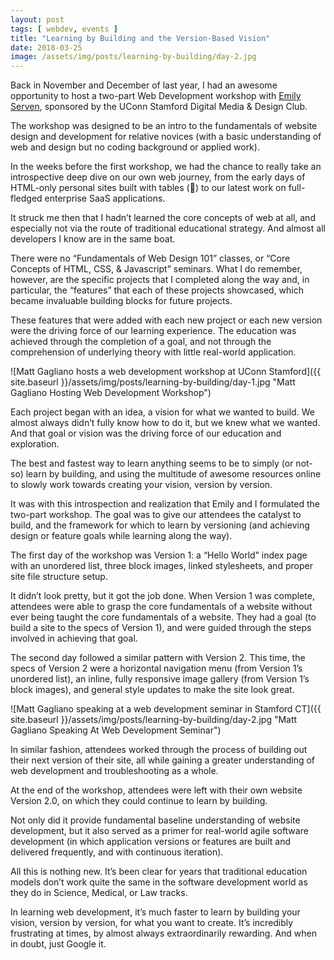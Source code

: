 ```yaml
---
layout: post
tags: [ webdev, events ]
title: "Learning by Building and the Version-Based Vision"
date: 2018-03-25
image: /assets/img/posts/learning-by-building/day-2.jpg
---
```


Back in November and December of last year, I had an awesome opportunity to host a two-part Web Development workshop with [Emily Serven](http://emilyserven.net), sponsored by the UConn Stamford Digital Media & Design Club.

The workshop was designed to be an intro to the fundamentals of website design and development for relative novices (with a basic understanding of web and design but no coding background or applied work).

In the weeks before the first workshop, we had the chance to really take an introspective deep dive on our own web journey, from the early days of HTML-only personal sites built with tables (🤮) to our latest work on full-fledged enterprise SaaS applications.

It struck me then that I hadn’t learned the core concepts of web at all, and especially not via the route of traditional educational strategy. And almost all developers I know are in the same boat.

There were no “Fundamentals of Web Design 101” classes, or “Core Concepts of HTML, CSS, & Javascript” seminars. What I do remember, however, are the specific projects that I completed along the way and, in particular, the “features” that each of these projects showcased, which became invaluable building blocks for future projects.

These features that were added with each new project or each new version were the driving force of our learning experience. The education was achieved through the completion of a goal, and not through the comprehension of underlying theory with little real-world application.

![Matt Gagliano hosts a web development workshop at UConn Stamford]({{ site.baseurl }}/assets/img/posts/learning-by-building/day-1.jpg "Matt Gagliano Hosting Web Development Workshop")

Each project began with an idea, a vision for what we wanted to build. We almost always didn’t fully know how to do it, but we knew what we wanted. And that goal or vision was the driving force of our education and exploration.

The best and fastest way to learn anything seems to be to simply (or not-so) learn by building, and using the multitude of awesome resources online to slowly work towards creating your vision, version by version.

It was with this introspection and realization that Emily and I formulated the two-part workshop. The goal was to give our attendees the catalyst to build, and the framework for which to learn by versioning (and achieving design or feature goals while learning along the way).

The first day of the workshop was Version 1: a “Hello World” index page with an unordered list, three block images, linked stylesheets, and proper site file structure setup.

It didn’t look pretty, but it got the job done. When Version 1 was complete, attendees were able to grasp the core fundamentals of a website without ever being taught the core fundamentals of a website. They had a goal (to build a site to the specs of Version 1), and were guided through the steps involved in achieving that goal.

The second day followed a similar pattern with Version 2. This time, the specs of Version 2 were a horizontal navigation menu (from Version 1’s unordered list), an inline, fully responsive image gallery (from Version 1’s block images), and general style updates to make the site look great.

![Matt Gagliano speaking at a web development seminar in Stamford CT]({{ site.baseurl }}/assets/img/posts/learning-by-building/day-2.jpg "Matt Gagliano Speaking At Web Development Seminar")

In similar fashion, attendees worked through the process of building out their next version of their site, all while gaining a greater understanding of web development and troubleshooting as a whole.

At the end of the workshop, attendees were left with their own website Version 2.0, on which they could continue to learn by building.

Not only did it provide fundamental baseline understanding of website development, but it also served as a primer for real-world agile software development (in which application versions or features are built and delivered frequently, and with continuous iteration).

All this is nothing new. It’s been clear for years that traditional education models don’t work quite the same in the software development world as they do in Science, Medical, or Law tracks.

In learning web development, it’s much faster to learn by building your vision, version by version, for what you want to create. It’s incredibly frustrating at times, by almost always extraordinarily rewarding. And when in doubt, just Google it.
